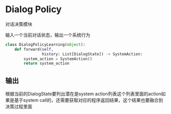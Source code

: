 # Dialog Policy

对话决策模块

输入一个当前对话状态，输出一个系统行为

```python
class DialogPolicyLearning(object):
    def forward(self,
                history: List[DialogState]) -> SystemAction:
        system_action = SystemAction()
        return system_action
```

## 输出

根据当前的DialogState要列出潜在是system action列表这个列表里面的action如果是基于system call的，还需要获取对应的程序返回结果，这个结果也要融合到决策过程里面